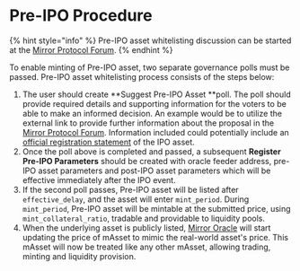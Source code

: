 # Pre-IPO Procedure

{% hint style="info" %}
Pre-IPO asset whitelisting discussion can be started at the [Mirror Protocol Forum](https://forum.mirror.finance).
{% endhint %}

To enable minting of Pre-IPO asset, two separate governance polls must be passed. Pre-IPO asset whitelisting process consists of the steps below:&#x20;

1. The user should create **Suggest Pre-IPO Asset **poll. The poll should provide required details and supporting information for the voters to be able to make an informed decision. An example would be to utilize the external link to provide further information about the proposal in the [Mirror Protocol Forum](https://forum.mirror.finance). Information included could potentially include an [official registration statement](https://www.sec.gov/Archives/edgar/data/1679788/000162828021003168/coinbaseglobalincs-1.htm) of the IPO asset.&#x20;
2. Once the poll above is completed and passed, a subsequent **Register Pre-IPO Parameters** should be created with oracle feeder address, pre-IPO asset parameters and post-IPO asset parameters which will be effective immediately after the IPO event.&#x20;
3. If the second poll passes, Pre-IPO asset will be listed after `effective_delay`, and the asset will enter `mint_period`. During `mint_period`, Pre-IPO asset will be mintable at the submitted price, using `mint_collateral_ratio`, tradable and providable to liquidity pools.&#x20;
4. When the underlying asset is publicly listed, [Mirror Oracle](../../contracts/oracle.md) will start updating the price of mAsset to mimic the real-world asset's price. This mAsset will now be treated like any other mAsset, allowing trading, minting and liquidity provision.&#x20;
